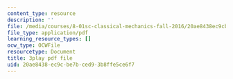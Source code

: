 ```yaml
---
content_type: resource
description: ''
file: /media/courses/8-01sc-classical-mechanics-fall-2016/20ae8438ec9cbe7bced93b8ffe5ce6f7_dlJtUvRaGdE.pdf
file_type: application/pdf
learning_resource_types: []
ocw_type: OCWFile
resourcetype: Document
title: 3play pdf file
uid: 20ae8438-ec9c-be7b-ced9-3b8ffe5ce6f7
---
```

